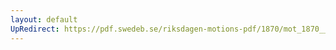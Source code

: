 ```yaml
---
layout: default
UpRedirect: https://pdf.swedeb.se/riksdagen-motions-pdf/1870/mot_1870__ak__00140/mot_1870__ak__00140_001.pdf
---
```

